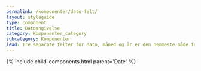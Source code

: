 ```yaml
---
permalink: /komponenter/dato-felt/
layout: styleguide
type: component
title: Datoangivelse
category: Komponenter_category
subcategory: Komponenter
lead: Tre separate felter for dato, måned og år er den nemmeste måde for brugeren at indskrive en dato.
---
```


{% include child-components.html parent='Date' %}
